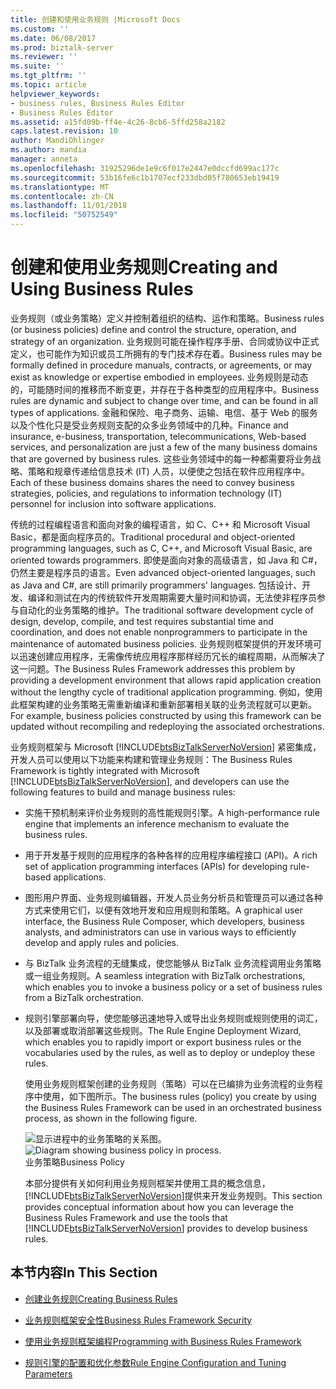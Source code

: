 ```yaml
---
title: 创建和使用业务规则 |Microsoft Docs
ms.custom: ''
ms.date: 06/08/2017
ms.prod: biztalk-server
ms.reviewer: ''
ms.suite: ''
ms.tgt_pltfrm: ''
ms.topic: article
helpviewer_keywords:
- business rules, Business Rules Editor
- Business Rules Editor
ms.assetid: a15fd09b-ff4e-4c26-8cb6-5ffd258a2182
caps.latest.revision: 10
author: MandiOhlinger
ms.author: mandia
manager: anneta
ms.openlocfilehash: 31925296de1e9c6f017e2447e0dccfd699ac177c
ms.sourcegitcommit: 53b16fe6c1b1707ecf233dbd05f780653eb19419
ms.translationtype: MT
ms.contentlocale: zh-CN
ms.lasthandoff: 11/01/2018
ms.locfileid: "50752549"
---
```

# <a name="creating-and-using-business-rules"></a><span data-ttu-id="47d74-102">创建和使用业务规则</span><span class="sxs-lookup"><span data-stu-id="47d74-102">Creating and Using Business Rules</span></span>
<span data-ttu-id="47d74-103">业务规则（或业务策略）定义并控制着组织的结构、运作和策略。</span><span class="sxs-lookup"><span data-stu-id="47d74-103">Business rules (or business policies) define and control the structure, operation, and strategy of an organization.</span></span> <span data-ttu-id="47d74-104">业务规则可能在操作程序手册、合同或协议中正式定义，也可能作为知识或员工所拥有的专门技术存在着。</span><span class="sxs-lookup"><span data-stu-id="47d74-104">Business rules may be formally defined in procedure manuals, contracts, or agreements, or may exist as knowledge or expertise embodied in employees.</span></span> <span data-ttu-id="47d74-105">业务规则是动态的，可能随时间的推移而不断变更，并存在于各种类型的应用程序中。</span><span class="sxs-lookup"><span data-stu-id="47d74-105">Business rules are dynamic and subject to change over time, and can be found in all types of applications.</span></span> <span data-ttu-id="47d74-106">金融和保险、电子商务、运输、电信、基于 Web 的服务以及个性化只是受业务规则支配的众多业务领域中的几种。</span><span class="sxs-lookup"><span data-stu-id="47d74-106">Finance and insurance, e-business, transportation, telecommunications, Web-based services, and personalization are just a few of the many business domains that are governed by business rules.</span></span> <span data-ttu-id="47d74-107">这些业务领域中的每一种都需要将业务战略、策略和规章传递给信息技术 (IT) 人员，以便使之包括在软件应用程序中。</span><span class="sxs-lookup"><span data-stu-id="47d74-107">Each of these business domains shares the need to convey business strategies, policies, and regulations to information technology (IT) personnel for inclusion into software applications.</span></span>  
  
 <span data-ttu-id="47d74-108">传统的过程编程语言和面向对象的编程语言，如 C、C++ 和 Microsoft Visual Basic，都是面向程序员的。</span><span class="sxs-lookup"><span data-stu-id="47d74-108">Traditional procedural and object-oriented programming languages, such as C, C++, and Microsoft Visual Basic, are oriented towards programmers.</span></span> <span data-ttu-id="47d74-109">即使是面向对象的高级语言，如 Java 和 C#，仍然主要是程序员的语言。</span><span class="sxs-lookup"><span data-stu-id="47d74-109">Even advanced object-oriented languages, such as Java and C#, are still primarily programmers' languages.</span></span> <span data-ttu-id="47d74-110">包括设计、开发、编译和测试在内的传统软件开发周期需要大量时间和协调，无法使非程序员参与自动化的业务策略的维护。</span><span class="sxs-lookup"><span data-stu-id="47d74-110">The traditional software development cycle of design, develop, compile, and test requires substantial time and coordination, and does not enable nonprogrammers to participate in the maintenance of automated business policies.</span></span> <span data-ttu-id="47d74-111">业务规则框架提供的开发环境可以迅速创建应用程序，无需像传统应用程序那样经历冗长的编程周期，从而解决了这一问题。</span><span class="sxs-lookup"><span data-stu-id="47d74-111">The Business Rules Framework addresses this problem by providing a development environment that allows rapid application creation without the lengthy cycle of traditional application programming.</span></span> <span data-ttu-id="47d74-112">例如，使用此框架构建的业务策略无需重新编译和重新部署相关联的业务流程就可以更新。</span><span class="sxs-lookup"><span data-stu-id="47d74-112">For example, business policies constructed by using this framework can be updated without recompiling and redeploying the associated orchestrations.</span></span>  
  
 <span data-ttu-id="47d74-113">业务规则框架与 Microsoft [!INCLUDE[btsBizTalkServerNoVersion](../includes/btsbiztalkservernoversion-md.md)] 紧密集成，开发人员可以使用以下功能来构建和管理业务规则：</span><span class="sxs-lookup"><span data-stu-id="47d74-113">The Business Rules Framework is tightly integrated with Microsoft [!INCLUDE[btsBizTalkServerNoVersion](../includes/btsbiztalkservernoversion-md.md)], and developers can use the following features to build and manage business rules:</span></span>  
  
- <span data-ttu-id="47d74-114">实施干预机制来评价业务规则的高性能规则引擎。</span><span class="sxs-lookup"><span data-stu-id="47d74-114">A high-performance rule engine that implements an inference mechanism to evaluate the business rules.</span></span>  
  
- <span data-ttu-id="47d74-115">用于开发基于规则的应用程序的各种各样的应用程序编程接口 (API)。</span><span class="sxs-lookup"><span data-stu-id="47d74-115">A rich set of application programming interfaces (APIs) for developing rule-based applications.</span></span>  
  
- <span data-ttu-id="47d74-116">图形用户界面、业务规则编辑器，开发人员业务分析员和管理员可以通过各种方式来使用它们，以便有效地开发和应用规则和策略。</span><span class="sxs-lookup"><span data-stu-id="47d74-116">A graphical user interface, the Business Rule Composer, which developers, business analysts, and administrators can use in various ways to efficiently develop and apply rules and policies.</span></span>  
  
- <span data-ttu-id="47d74-117">与 BizTalk 业务流程的无缝集成，使您能够从 BizTalk 业务流程调用业务策略或一组业务规则。</span><span class="sxs-lookup"><span data-stu-id="47d74-117">A seamless integration with BizTalk orchestrations, which enables you to invoke a business policy or a set of business rules from a BizTalk orchestration.</span></span>  
  
- <span data-ttu-id="47d74-118">规则引擎部署向导，使您能够迅速地导入或导出业务规则或规则使用的词汇，以及部署或取消部署这些规则。</span><span class="sxs-lookup"><span data-stu-id="47d74-118">The Rule Engine Deployment Wizard, which enables you to rapidly import or export business rules or the vocabularies used by the rules, as well as to deploy or undeploy these rules.</span></span>  
  
  <span data-ttu-id="47d74-119">使用业务规则框架创建的业务规则（策略）可以在已编排为业务流程的业务程序中使用，如下图所示。</span><span class="sxs-lookup"><span data-stu-id="47d74-119">The business rules (policy) you create by using the Business Rules Framework can be used in an orchestrated business process, as shown in the following figure.</span></span>  
  
  <span data-ttu-id="47d74-120">![显示进程中的业务策略的关系图。](../core/media/ebiz-dev-busprcsi.gif "ebiz_dev_busprcsi")</span><span class="sxs-lookup"><span data-stu-id="47d74-120">![Diagram showing business policy in process.](../core/media/ebiz-dev-busprcsi.gif "ebiz_dev_busprcsi")</span></span>  
  <span data-ttu-id="47d74-121">业务策略</span><span class="sxs-lookup"><span data-stu-id="47d74-121">Business Policy</span></span>  
  
  <span data-ttu-id="47d74-122">本部分提供有关如何利用业务规则框架并使用工具的概念信息，[!INCLUDE[btsBizTalkServerNoVersion](../includes/btsbiztalkservernoversion-md.md)]提供来开发业务规则。</span><span class="sxs-lookup"><span data-stu-id="47d74-122">This section provides conceptual information about how you can leverage the Business Rules Framework and use the tools that [!INCLUDE[btsBizTalkServerNoVersion](../includes/btsbiztalkservernoversion-md.md)] provides to develop business rules.</span></span>  
  
## <a name="in-this-section"></a><span data-ttu-id="47d74-123">本节内容</span><span class="sxs-lookup"><span data-stu-id="47d74-123">In This Section</span></span>  
  
-   [<span data-ttu-id="47d74-124">创建业务规则</span><span class="sxs-lookup"><span data-stu-id="47d74-124">Creating Business Rules</span></span>](../core/creating-business-rules-using-the-business-rule-composer.md)  
  
-   [<span data-ttu-id="47d74-125">业务规则框架安全性</span><span class="sxs-lookup"><span data-stu-id="47d74-125">Business Rules Framework Security</span></span>](../core/business-rules-framework-security.md)  
  
-   [<span data-ttu-id="47d74-126">使用业务规则框架编程</span><span class="sxs-lookup"><span data-stu-id="47d74-126">Programming with Business Rules Framework</span></span>](../core/programming-with-business-rules-framework.md)  
  
-   [<span data-ttu-id="47d74-127">规则引擎的配置和优化参数</span><span class="sxs-lookup"><span data-stu-id="47d74-127">Rule Engine Configuration and Tuning Parameters</span></span>](../core/rule-engine-configuration-and-tuning-parameters.md)

